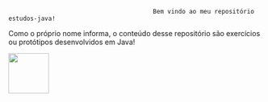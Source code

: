                                             Bem vindo ao meu repositório estudos-java!
                        
                        

Como o próprio nome informa, o conteúdo desse repositório são exercícios ou protótipos desenvolvidos em Java!

<img src="https://cdn.jsdelivr.net/gh/devicons/devicon/icons/java/java-plain.svg" width="80" height="80"/>
